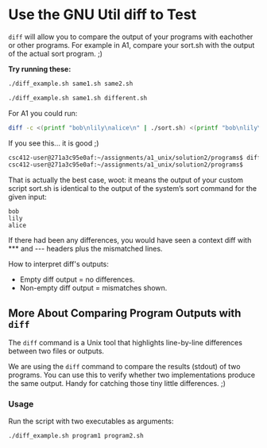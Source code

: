# Use the GNU Util diff to Test

`diff` will allow you to compare the output of your programs with eachother or other programs. For example in A1, compare your sort.sh with the output of the actual sort program. ;)

**Try running these:**

```bash
./diff_example.sh same1.sh same2.sh 

./diff_example.sh same1.sh different.sh
```

For A1 you could run:
```bash
diff -c <(printf "bob\nlily\nalice\n" | ./sort.sh) <(printf "bob\nlily\nalice\n" | sort)
```

If you see this... it is good ;)
```bash
csc412-user@271a3c95e0af:~/assignments/a1_unix/solution2/programs$ diff -c <(printf "bob\nlily\nalice\n" | ./sort.sh) <(printf "bob\nlily\nalice\n" | sort)
csc412-user@271a3c95e0af:~/assignments/a1_unix/solution2/programs$ 
```

That is actually the best case, woot: it means the output of your custom script sort.sh is identical to the output of the system’s sort command for the given input: 
```
bob
lily
alice
```

If there had been any differences, you would have seen a context diff with *** and --- headers plus the mismatched lines.

How to interpret diff's outputs:
* Empty diff output = no differences.
* Non-empty diff output = mismatches shown.

## More About Comparing Program Outputs with `diff`

The `diff` command is a Unix tool that highlights line-by-line differences between two files or outputs.  

We are using the `diff` command to compare the results (stdout) of two programs. You can use this to verify whether two implementations produce the same output. Handy for catching those tiny little differences. ;)

### Usage

Run the script with two executables as arguments:

```bash
./diff_example.sh program1 program2.sh
```